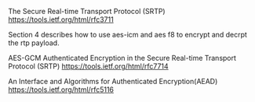 
The Secure Real-time Transport Protocol (SRTP)
https://tools.ietf.org/html/rfc3711

Section 4 describes how to use aes-icm and aes f8 to encrypt and decrpt the rtp payload.

AES-GCM Authenticated Encryption in the Secure Real-time Transport Protocol (SRTP)
https://tools.ietf.org/html/rfc7714

An Interface and Algorithms for Authenticated Encryption(AEAD)
https://tools.ietf.org/html/rfc5116

